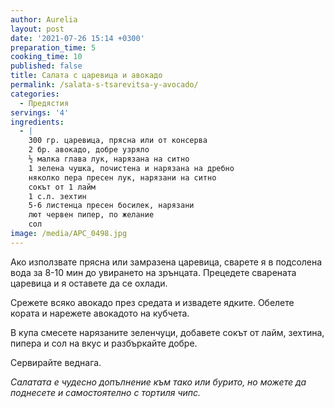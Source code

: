 ```yaml
---
author: Aurelia
layout: post
date: '2021-07-26 15:14 +0300'
preparation_time: 5
cooking_time: 10
published: false
title: Салата с царевица и авокадо
permalink: /salata-s-tsarevitsa-y-avocado/
categories:
  - Предястия
servings: '4'
ingredients:
  - |
    300 гр. царевица, прясна или от консерва
    2 бр. авокадо, добре узряло
    ½ малка глава лук, нарязана на ситно 
    1 зелена чушка, почистена и нарязана на дребно
    няколко пера пресен лук, нарязани на ситно
    сокът от 1 лайм
    1 с.л. зехтин
    5-6 листенца пресен босилек, нарязани
    лют червен пипер, по желание
    сол
image: /media/APC_0498.jpg
---
```

Ако използвате прясна или замразена царевица, сварете я в подсолена вода за 8-10 мин до увирането на зрънцата. Прецедете сварената царевица и я оставете да се охлади.

Срежете всяко авокадо през средата и извадете ядките. Обелете кората и нарежете авокадото на кубчета.

В купа смесете нарязаните зеленчуци, добавете сокът от лайм, зехтина, пипера и сол на вкус и разбъркайте добре.

Сервирайте веднага.

_Салатата е чудесно допълнение към тако или бурито, но можете да поднесете и самостоятелно с тортиля чипс._